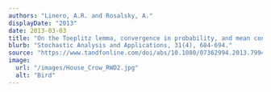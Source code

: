 ```yaml
---
authors: "Linero, A.R. and Rosalsky, A."
displayDate: "2013"
date: 2013-03-03
title: "On the Toeplitz lemma, convergence in probability, and mean convergence"
blurb: "Stochastic Analysis and Applications, 31(4), 684-694."
source: "https://www.tandfonline.com/doi/abs/10.1080/07362994.2013.799406"
image:
  url: "/images/House_Crow_RWD2.jpg"
  alt: "Bird"
---
```




